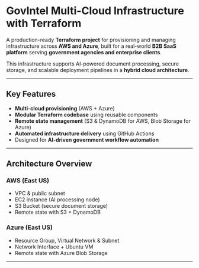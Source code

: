 # GovIntel Multi-Cloud Infrastructure with Terraform

A production-ready **Terraform project** for provisioning and managing infrastructure across **AWS and Azure**, built for a real-world **B2B SaaS platform** serving **government agencies and enterprise clients**.

This infrastructure supports AI-powered document processing, secure storage, and scalable deployment pipelines in a **hybrid cloud architecture**.

---

## Key Features

- **Multi-cloud provisioning** (AWS + Azure)
- **Modular Terraform codebase** using reusable components
- **Remote state management** (S3 & DynamoDB for AWS, Blob Storage for Azure)
- **Automated infrastructure delivery** using GitHub Actions
- Designed for **AI-driven government workflow automation**

---

## Architecture Overview

### AWS (East US)
- VPC & public subnet
- EC2 instance (AI processing node)
- S3 Bucket (secure document storage)
- Remote state with S3 + DynamoDB

### Azure (East US)
- Resource Group, Virtual Network & Subnet
- Network Interface + Ubuntu VM
- Remote state with Azure Blob Storage

---
